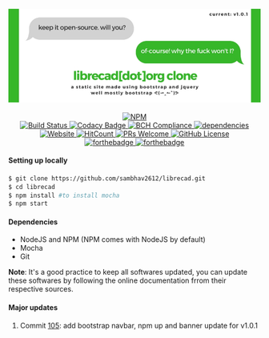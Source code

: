 <p align="middle">
  <img src="styles/images/CLone.jpg" alt="banner">
  <br><br>
  <a href="https://npmjs.org/package/librecad" target="_blank"> 
     <img src="https://nodei.co/npm/librecad.png?compact=true" alt="NPM">
  </a>
  <br>
  <a href="https://travis-ci.org/sambhav2612/librecad" target="_blank">
    <img src="https://travis-ci.org/sambhav2612/librecad.svg?branch=master" alt="Build Status">
  </a>
  <a href="https://www.codacy.com/app/sambhavjain2612/librecad?utm_source=github.com&amp;utm_medium=referral&amp;utm_content=sambhav2612/librecad&amp;utm_campaign=Badge_Grade" target="_blank">
    <img src="https://api.codacy.com/project/badge/Grade/20a28db2c07b4354960304794edbb21b" alt="Codacy Badge">
  </a>
  <a href="https://bettercodehub.com/sambhav2612/librecad/" target="_blank">
    <img src="https://bettercodehub.com/edge/badge/sambhav2612/librecad?branch=master" alt="BCH Compliance">
  </a>
  <a href="https://david-dm.org/sambhav2612/librecad" target="_blank">
    <img src="https://david-dm.org/sambhav2612/librecad.svg" alt="dependencies">
  </a>
  <br>
  <a href="https://sambhav2612.github.io/librecad/" target="_blank">
    <img src="https://img.shields.io/website-up-down-green-red/http/shields.io.svg?label=watch-it-live" alt="Website">
  </a>
  <a href="http://hits.dwyl.io/sambhav2612/librecad" target="_blank">
    <img src="http://hits.dwyl.io/sambhav2612/librecad.svg" alt="HitCount">
  </a>
  <a href="https://github.com/sambhav2612/librecad/pulls" target="_blank">
    <img src="https://img.shields.io/badge/PRs-welcome-brightgreen.svg?style=flat" alt="PRs Welcome">
  </a>
  <a href="https://github.com/sambhav2612/librecad/blob/master/LICENSE" target="_blank">
    <img src="https://img.shields.io/github/license/sambhav2612/librecad.svg" alt="GitHub License">
  </a>
  <br>
  <a href="http://forthebadge.com" target="_blank">
    <img src="http://forthebadge.com/images/badges/built-by-developers.svg" alt="forthebadge">
  </a>
  <a href="http://forthebadge.com" target="_blank">
    <img src="http://forthebadge.com/images/badges/built-with-love.svg" alt="forthebadge">
  </a>
</p>

#### Setting up locally
```bash
$ git clone https://github.com/sambhav2612/librecad.git
$ cd librecad
$ npm install #to install mocha
$ npm start
```

#### Dependencies
- NodeJS and NPM (NPM comes with NodeJS by default)
- Mocha
- Git

**Note**: It's a good practice to keep all softwares updated, you can update these softwares by following the online documentation frrom their respective sources. 

#### Major updates
1. Commit <a href="https://github.com/sambhav2612/librecad/commit/46f0b656fd5ddddd0d8f5526b43f744379ddc0fa" target="_blank">105</a>: add bootstrap navbar, npm up and banner update for v1.0.1 
